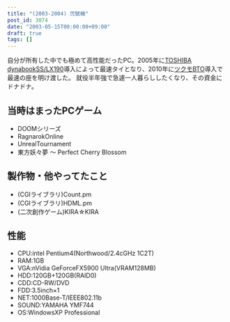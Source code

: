 ```yaml
---
title: "(2003-2004) 弐號機"
post_id: 3074
date: "2003-05-15T00:00:00+09:00"
draft: true
tags: []
---
```



自分が所有した中でも極めて高性能だったPC。2005年に[TOSHIBA dynabookSS/LX190](https://danmaq.com/palx190dr)導入によって最速タイとなり、2010年に[ツクモBTO](https://danmaq.com/sencia)導入で最速の座を明け渡した。 就役半年強で急遽一人暮らししたくなり、その資金にドナドナ。
## 当時はまったPCゲーム


  * DOOMシリーズ
  * RagnarokOnline
  * UnrealTournament
  * 東方妖々夢 ～ Perfect Cherry Blossom
## 製作物・他やってたこと

  * (CGIライブラリ)Count.pm
  * (CGIライブラリ)HDML.pm
  * (二次創作ゲーム)KIRA☆KIRA
## 性能

  * CPU:intel Pentium4(Northwood/2.4cGHz 1C2T)
  * RAM:1GB
  * VGA:nVidia GeForceFX5900 Ultra(VRAM128MB)
  * HDD:120GB+120GB(RAID0)
  * CDD:CD-RW/DVD
  * FDD:3.5inch×1
  * NET:1000Base-T/IEEE802.11b
  * SOUND:YAMAHA YMF744
  * OS:WindowsXP Professional
